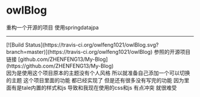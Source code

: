 # owlBlog
重构一个开源的项目 使用springdatajpa 
<br/>
<hr/>
[![Build Status](https://travis-ci.org/owlfeng1021/owlBlog.svg?branch=master)](https://travis-ci.org/owlfeng1021/owlBlog)
参照的开源项目链接
[github.com/ZHENFENG13/My-Blog](https://github.com/ZHENFENG13/My-Blog)
<br/>
因为是使用这个项目原本的主题没有个人风格 所以就准备自己添加一个可以切换的主题 
这个项目里面的功能 都已经实现了 但是还有很多没有写完的功能 
因为里面有是tale内置的样式和js 导致和我现在使用的css和js 有点冲突 就很难受
